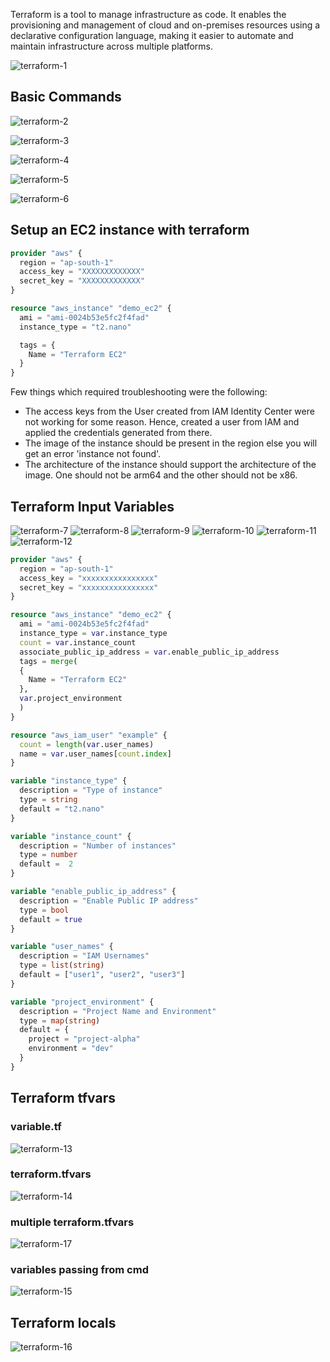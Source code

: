 Terraform is a tool to manage infrastructure as code. It enables the provisioning and management of cloud and on-premises resources using a declarative configuration language, making it easier to automate and maintain infrastructure across multiple platforms.

![terraform-1](/terraform-1.png)

## Basic Commands

![terraform-2](/terraform-2.png)

![terraform-3](/terraform-3.png)

![terraform-4](/terraform-4.png)

![terraform-5](/terraform-5.png)

![terraform-6](/terraform-6.png)

## Setup an EC2 instance with terraform

```tf
provider "aws" {
  region = "ap-south-1"
  access_key = "XXXXXXXXXXXXX"
  secret_key = "XXXXXXXXXXXXX"
}

resource "aws_instance" "demo_ec2" {
  ami = "ami-0024b53e5fc2f4fad"
  instance_type = "t2.nano"

  tags = {
    Name = "Terraform EC2"
  }
}

```

Few things which required troubleshooting were the following:

- The access keys from the User created from IAM Identity Center were not working for some reason. Hence, created a user from IAM and applied the credentials generated from there.
- The image of the instance should be present in the region else you will get an error 'instance not found'.
- The architecture of the instance should support the architecture of the image. One should not be arm64 and the other should not be x86.

## Terraform Input Variables

![terraform-7](/terraform-7.png)
![terraform-8](/terraform-8.png)
![terraform-9](/terraform-9.png)
![terraform-10](/terraform-10.png)
![terraform-11](/terraform-11.png)
![terraform-12](/terraform-12.png)

```tf
provider "aws" {
  region = "ap-south-1"
  access_key = "xxxxxxxxxxxxxxxx"
  secret_key = "xxxxxxxxxxxxxxxx"
}

resource "aws_instance" "demo_ec2" {
  ami = "ami-0024b53e5fc2f4fad"
  instance_type = var.instance_type
  count = var.instance_count
  associate_public_ip_address = var.enable_public_ip_address
  tags = merge(
  {
    Name = "Terraform EC2"
  },
  var.project_environment
  )
}

resource "aws_iam_user" "example" {
  count = length(var.user_names)
  name = var.user_names[count.index]
}

variable "instance_type" {
  description = "Type of instance"
  type = string
  default = "t2.nano"
}

variable "instance_count" {
  description = "Number of instances"
  type = number
  default =  2
}

variable "enable_public_ip_address" {
  description = "Enable Public IP address"
  type = bool
  default = true
}

variable "user_names" {
  description = "IAM Usernames"
  type = list(string)
  default = ["user1", "user2", "user3"]
}

variable "project_environment" {
  description = "Project Name and Environment"
  type = map(string)
  default = {
    project = "project-alpha"
    environment = "dev"
  }
}
```

## Terraform tfvars

### variable.tf

![terraform-13](/terraform-13.png)

### terraform.tfvars

![terraform-14](/terraform-14.png)

### multiple terraform.tfvars

![terraform-17](/terraform-17.png)

### variables passing from cmd

![terraform-15](/terraform-15.png)

## Terraform locals

![terraform-16](/terraform-16.png)
